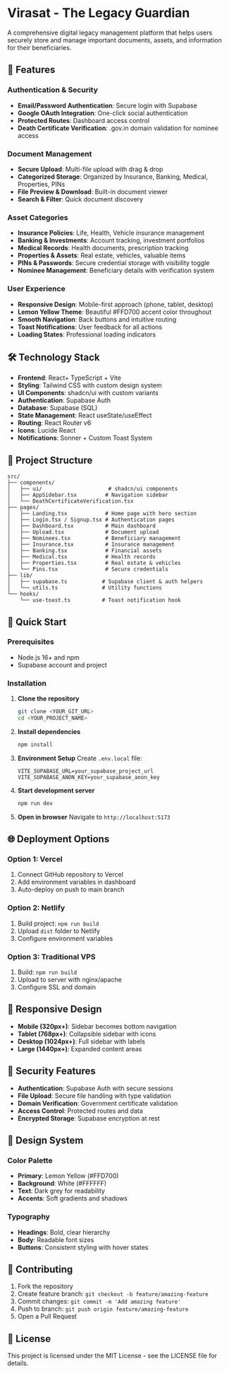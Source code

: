 # Virasat - The Legacy Guardian

A comprehensive digital legacy management platform that helps users securely store and manage important documents, assets, and information for their beneficiaries.

## 🚀 Features

### Authentication & Security
- **Email/Password Authentication**: Secure login with Supabase
- **Google OAuth Integration**: One-click social authentication
- **Protected Routes**: Dashboard access control
- **Death Certificate Verification**: .gov.in domain validation for nominee access

### Document Management
- **Secure Upload**: Multi-file upload with drag & drop
- **Categorized Storage**: Organized by Insurance, Banking, Medical, Properties, PINs
- **File Preview & Download**: Built-in document viewer
- **Search & Filter**: Quick document discovery

### Asset Categories
- **Insurance Policies**: Life, Health, Vehicle insurance management
- **Banking & Investments**: Account tracking, investment portfolios
- **Medical Records**: Health documents, prescription tracking
- **Properties & Assets**: Real estate, vehicles, valuable items
- **PINs & Passwords**: Secure credential storage with visibility toggle
- **Nominee Management**: Beneficiary details with verification system

### User Experience
- **Responsive Design**: Mobile-first approach (phone, tablet, desktop)
- **Lemon Yellow Theme**: Beautiful #FFD700 accent color throughout
- **Smooth Navigation**: Back buttons and intuitive routing
- **Toast Notifications**: User feedback for all actions
- **Loading States**: Professional loading indicators

## 🛠️ Technology Stack

- **Frontend**: React+ TypeScript + Vite
- **Styling**: Tailwind CSS with custom design system
- **UI Components**: shadcn/ui with custom variants
- **Authentication**: Supabase Auth
- **Database**: Supabase (SQL)
- **State Management**: React useState/useEffect
- **Routing**: React Router v6
- **Icons**: Lucide React
- **Notifications**: Sonner + Custom Toast System

## 📁 Project Structure

```
src/
├── components/
│   ├── ui/                     # shadcn/ui components
│   ├── AppSidebar.tsx         # Navigation sidebar
│   └── DeathCertificateVerification.tsx
├── pages/
│   ├── Landing.tsx            # Home page with hero section
│   ├── Login.tsx / Signup.tsx # Authentication pages
│   ├── Dashboard.tsx          # Main dashboard
│   ├── Upload.tsx             # Document upload
│   ├── Nominees.tsx           # Beneficiary management
│   ├── Insurance.tsx          # Insurance management
│   ├── Banking.tsx            # Financial assets
│   ├── Medical.tsx            # Health records
│   ├── Properties.tsx         # Real estate & vehicles
│   └── Pins.tsx               # Secure credentials
├── lib/
│   ├── supabase.ts           # Supabase client & auth helpers
│   └── utils.ts              # Utility functions
└── hooks/
    └── use-toast.ts          # Toast notification hook
```

## 🚀 Quick Start

### Prerequisites
- Node.js 16+ and npm
- Supabase account and project

### Installation

1. **Clone the repository**
   ```bash
   git clone <YOUR_GIT_URL>
   cd <YOUR_PROJECT_NAME>
   ```

2. **Install dependencies**
   ```bash
   npm install
   ```

3. **Environment Setup**
   Create `.env.local` file:
   ```env
   VITE_SUPABASE_URL=your_supabase_project_url
   VITE_SUPABASE_ANON_KEY=your_supabase_anon_key
   ```

4. **Start development server**
   ```bash
   npm run dev
   ```

5. **Open in browser**
   Navigate to `http://localhost:5173`

## 🌐 Deployment Options
### Option 1: Vercel
1. Connect GitHub repository to Vercel
2. Add environment variables in dashboard
3. Auto-deploy on push to main branch

### Option 2: Netlify
1. Build project: `npm run build`
2. Upload `dist` folder to Netlify
3. Configure environment variables

### Option 3: Traditional VPS
1. Build: `npm run build`
2. Upload to server with nginx/apache
3. Configure SSL and domain

## 📱 Responsive Design

- **Mobile (320px+)**: Sidebar becomes bottom navigation
- **Tablet (768px+)**: Collapsible sidebar with icons
- **Desktop (1024px+)**: Full sidebar with labels
- **Large (1440px+)**: Expanded content areas

## 🔐 Security Features

- **Authentication**: Supabase Auth with secure sessions
- **File Upload**: Secure file handling with type validation
- **Domain Verification**: Government certificate validation
- **Access Control**: Protected routes and data
- **Encrypted Storage**: Supabase encryption at rest

## 🎨 Design System

### Color Palette
- **Primary**: Lemon Yellow (#FFD700)
- **Background**: White (#FFFFFF)
- **Text**: Dark grey for readability
- **Accents**: Soft gradients and shadows

### Typography
- **Headings**: Bold, clear hierarchy
- **Body**: Readable font sizes
- **Buttons**: Consistent styling with hover states

## 🤝 Contributing

1. Fork the repository
2. Create feature branch: `git checkout -b feature/amazing-feature`
3. Commit changes: `git commit -m 'Add amazing feature'`
4. Push to branch: `git push origin feature/amazing-feature`
5. Open a Pull Request

## 📄 License

This project is licensed under the MIT License - see the LICENSE file for details.

